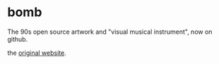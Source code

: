 # bomb

The 90s open source artwork and "visual musical instrument", now on github.

the [original website](http://draves.org/bomb/).
